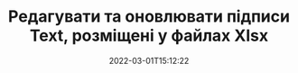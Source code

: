---
############################# Static ############################
layout: "auto-gen-signature"
date: 2022-03-01T15:12:22
draft: false
operation: Update
signaturetype: Text
fileformat: Xlsx
productName: Java
lang: uk
productCode: java
otherformats: pdf doc docx docm dot dotm dotx odt ott rtf xls xlsx xlsm xlsb csv ods ots xltx xltm ppt pptx pps ppsx odp otp potx potm pptm ppsm
breadcrumb: Put Text signature on Xlsx for Java

############################# Head ############################
head_title: "Оновіть підписи Text у файлах Xlsx за допомогою Java"
head_description: "Використовуйте простий і легкий для розуміння код Java для оновлення підписів Text у підписаних документах Xlsx."

############################# Header ############################
title: "Редагувати та оновлювати підписи Text, розміщені у файлах Xlsx"
description: "API для Java забезпечує функціональність для оновлення підписів Text у документах Xlsx. Швидко й легко оновлюйте електронні підписи у своїх документах Xlsx за допомогою кількох рядків коду Java."
bg_image: "https://cms.admin.containerize.com/templates/aspose/App_Themes/V3/images/bg/header1.png"
bg_overlay: false
button:
    enable: true

############################# SubMenu ############################
submenu:
    enable: true

    left:
        img_alt: "GroupDocs.Signature for Java"
        image: "https://cms.admin.containerize.com/templates/groupdocs/images/product-logos/90x90-noborder/groupdocs-signature-java.png"
        product: "GroupDocs.Signature"
        platform: "Java"



############################# About ############################
about:
    enable: true
    title: "Дізнайтеся про функції API GroupDocs.Signature for Java"
    content: |
        Функціональність API [GroupDocs.Signature for Java](https://products.groupdocs.com/signature/java/) містить широкий вибір засобів для обробки у форматах документів на вимогу за допомогою електронних підписів. Підтримується широкий спектр електронних підписів, таких як тексти, зображення, цифрові сертифікати, штрих-коди, QR-коди, штампи або метадані. Клієнти можуть додавати, видаляти, редагувати, перевіряти або шукати цифрові підписи в PDF-файлах, документах MS Word, робочих книгах MS Excel, презентаціях MS PowerPoint, файлах Adobe Photoshop і різних форматах зображень. Доступні численні корисні функції та налаштування.
    

############################# Steps ############################
steps:
    enable: true
    title_left: "Як змінити підписи Text у вашому документі Xlsx"
    content_left: |
        [GroupDocs.Signature for Java](https://products.groupdocs.com/signature/java/) містить такі корисні функції, як оновлення підписів Text, розміщених у документах Xlsx. Це дозволяє змінювати функції підписів без додаткового коду.
        
        * Для початку створіть об’єкт Signature, передаючи як шлях параметра конструктора до документа, який має бути оновлений.
        * Потім створіть відповідний конкретний об’єкт підпису та налаштуйте його ідентифікатор і властивості, які потрібно змінити.
        * Нарешті, викликайте метод оновлення підпису, передаючи певний об’єкт підпису.
        * Процес оновлення результатів до вашого повідомлення.

    title_right: "Системні вимоги"
    content_right: |
        GroupDocs.Signature for Java підтримуються на всіх основних платформах і операційних системах. Перш ніж виконувати наведений нижче код, переконайтеся, що у вашій системі встановлено такі передумови.

        * Операційні системи: Microsoft Windows, Linux, MacOS
        * Середовища розробки: NetBeans, Intellij IDEA, Eclipse, etc.
        * Java runtime: J2SE 6.0 and above
        * Завантажте останню версію GroupDocs.Signature for Java з [Maven](https://repository.groupdocs.com/webapp/#/artifacts/browse/tree/General/repo/com/groupdocs/groupdocs-signature)
         
    code: |
        ```java    
                
        // Set up input Xlsx file
        String filePath = "input.xlsx";
        // Set up output file
        String outputFilePath = "output.xlsx";

        // Instantiate Signature for input file
        Signature signature = new Signature(filePath);

        // Id of signature which is supposed to be updated
        // such Id might be got as a result of search operation
        String id = "eff64a14-dad9-47b0-88e5-2ee4e3604e71";

        // provide signature features to update
        // set up particular signature id
        TextSignature signatureToUpdate = new TextSignature(id);

        // specify signature width
        signatureToUpdate.setWidth(130);
        // specify signature height
        signatureToUpdate.setHeight(20);
        // set left position
        signatureToUpdate.setLeft(40);
        // set top position
        signatureToUpdate.setTop(50);
        // set up new text
        signatureToUpdate.setText("Mr. John Smith");

        // update signature
        Boolean updateResult = signature.update(outputFilePath, signatureToUpdate);

        // process updation result
        if (updateResult)
        {
                System.out.println("Signature was updated successfully!");
        }
        ```

############################# Demos ############################
demos:
    enable: true
    title: "Оновлення підписів Text на сторінках документа – демонстрація в реальному часі"
    content: |
       Відредагуйте різні електронні підписи документа Xlsx прямо зараз, відвідавши веб-сайт [GroupDocs.Signature App](https://products.groupdocs.app/signature/family).          

############################# More Formats ############################
more_formats:
    enable: true
    title: "Оновіть різні підписи Text через Java"
    content: |
        "Редагування цифрових підписів, які розміщені в документах різних форматів. Оновіть дані підписів без додаткового коду."
    format: 
       
       
back_to_top:
    enable: true
---